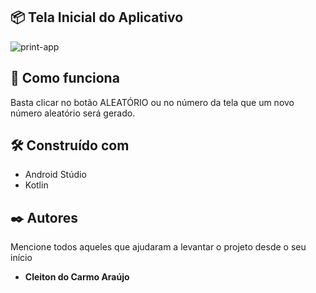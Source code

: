 ## 📦 Tela Inicial do Aplicativo

![print-app](https://user-images.githubusercontent.com/6372185/132263619-aea978fd-47d4-4ec1-9b8a-fdb0a76b9141.png)

## 🚀 Como funciona

Basta clicar no botão ALEATÓRIO ou no número da tela que um novo número aleatório será gerado.

## 🛠️ Construído com

- Android Stúdio
- Kotlin

## ✒️ Autores

Mencione todos aqueles que ajudaram a levantar o projeto desde o seu início

* **Cleiton do Carmo Araújo**









